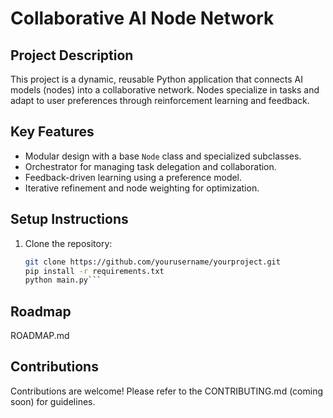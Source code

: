 # Collaborative AI Node Network

## **Project Description**
This project is a dynamic, reusable Python application that connects AI models (nodes) into a collaborative network. Nodes specialize in tasks and adapt to user preferences through reinforcement learning and feedback.

## **Key Features**
- Modular design with a base `Node` class and specialized subclasses.
- Orchestrator for managing task delegation and collaboration.
- Feedback-driven learning using a preference model.
- Iterative refinement and node weighting for optimization.

## **Setup Instructions**
1. Clone the repository:
   ```bash
   git clone https://github.com/yourusername/yourproject.git
   pip install -r requirements.txt
   python main.py```

## **Roadmap**
ROADMAP.md

## **Contributions**
Contributions are welcome! Please refer to the CONTRIBUTING.md (coming soon) for guidelines.
